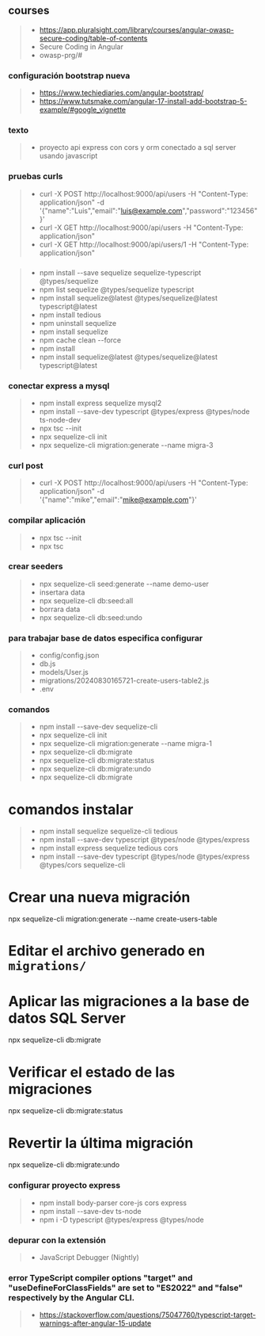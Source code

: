 ## courses
>- https://app.pluralsight.com/library/courses/angular-owasp-secure-coding/table-of-contents
>- Secure Coding in Angular
>- owasp-prg/#

### configuración bootstrap nueva
>- https://www.techiediaries.com/angular-bootstrap/
>- https://www.tutsmake.com/angular-17-install-add-bootstrap-5-example/#google_vignette

### texto
>- proyecto api express con cors y orm conectado a sql server usando javascript


### pruebas curls
>- curl -X POST http://localhost:9000/api/users -H "Content-Type: application/json" -d '{"name":"Luis","email":"luis@example.com","password":"123456"}'
>- curl -X GET http://localhost:9000/api/users -H "Content-Type: application/json"
>- curl -X GET http://localhost:9000/api/users/1 -H "Content-Type: application/json"


###
>- npm install --save sequelize sequelize-typescript @types/sequelize
>- npm list sequelize @types/sequelize typescript
>- npm install sequelize@latest @types/sequelize@latest typescript@latest
>- npm install tedious
>- npm uninstall sequelize
>- npm install sequelize
>- npm cache clean --force
>- npm install
>- npm install sequelize@latest @types/sequelize@latest typescript@latest


### conectar express a mysql
>- npm install express sequelize mysql2
>- npm install --save-dev typescript @types/express @types/node ts-node-dev
>- npx tsc --init
>- npx sequelize-cli init
>- npx sequelize-cli migration:generate --name migra-3

### curl post
>- curl -X POST http://localhost:9000/api/users -H "Content-Type: application/json" -d '{"name":"mike","email":"mike@example.com"}'


### compilar aplicación
>- npx tsc --init
>- npx tsc

### crear seeders
>- npx sequelize-cli seed:generate --name demo-user
>- insertara data
>- npx sequelize-cli db:seed:all
>- borrara data
>- npx sequelize-cli db:seed:undo

### para trabajar base de datos especifica configurar
>- config/config.json
>- db.js
>- models/User.js
>- migrations/20240830165721-create-users-table2.js
>- .env


### comandos

>- npm install --save-dev sequelize-cli
>- npx sequelize-cli init
>- npx sequelize-cli migration:generate --name migra-1
>- npx sequelize-cli db:migrate
>- npx sequelize-cli db:migrate:status
>- npx sequelize-cli db:migrate:undo
>- npx sequelize-cli db:migrate

# comandos instalar
>- npm install sequelize sequelize-cli tedious
>- npm install --save-dev typescript @types/node @types/express
>- npm install express sequelize tedious cors
>- npm install --save-dev typescript @types/node @types/express @types/cors sequelize-cli


# Crear una nueva migración
npx sequelize-cli migration:generate --name create-users-table

# Editar el archivo generado en `migrations/`

# Aplicar las migraciones a la base de datos SQL Server
npx sequelize-cli db:migrate

# Verificar el estado de las migraciones
npx sequelize-cli db:migrate:status

# Revertir la última migración
npx sequelize-cli db:migrate:undo


### configurar proyecto express
>- npm install body-parser core-js cors express
>- npm install --save-dev ts-node
>- npm i -D typescript @types/express @types/node

### depurar con la extensión
>- JavaScript Debugger (Nightly)


### error TypeScript compiler options "target" and "useDefineForClassFields" are set to "ES2022" and "false" respectively by the Angular CLI.
>- https://stackoverflow.com/questions/75047760/typescript-target-warnings-after-angular-15-update
